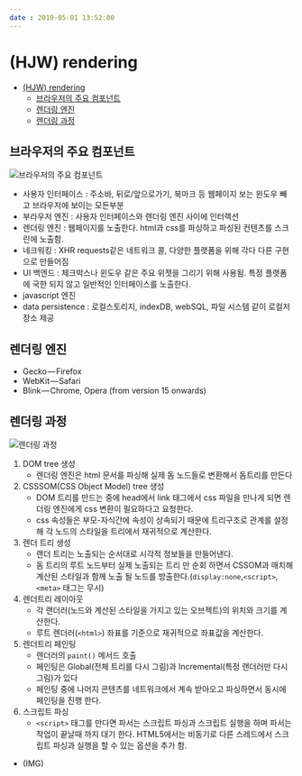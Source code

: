 ```yaml
---
date : 2019-05-01 13:52:00
---
```


# (HJW) rendering

- [(HJW) rendering](#hjw-rendering)
  - [브라우저의 주요 컴포넌트](#%EB%B8%8C%EB%9D%BC%EC%9A%B0%EC%A0%80%EC%9D%98-%EC%A3%BC%EC%9A%94-%EC%BB%B4%ED%8F%AC%EB%84%8C%ED%8A%B8)
  - [렌더링 엔진](#%EB%A0%8C%EB%8D%94%EB%A7%81-%EC%97%94%EC%A7%84)
  - [렌더링 과정](#%EB%A0%8C%EB%8D%94%EB%A7%81-%EA%B3%BC%EC%A0%95)

## 브라우저의 주요 컴포넌트

![브라우저의 주요 컴포넌트](~@assets/img/javascript/how-javascript-work-4.png)

- 사용자 인터페이스 : 주소바, 뒤로/앞으로가기, 북마크 등 웹페이지 보는 윈도우 빼고 브라우저에 보이는 모든부분
- 부라우저 엔진 : 사용자 인터페이스와 렌더링 엔진 사이에 인터렉션
- 렌더링 엔진 : 웹페이지를 노출한다. html과 css를 파싱하고 파싱된 컨텐츠를 스크린에 노출함.
- 네크워킹 : XHR requests같은 네트워크 콜, 다양한 플랫폼을 위해 각다 다른 구현으로 만들어짐
- UI 백엔드 : 체크박스나 윈도우 같은 주요 위젯을 그리기 위해 사용됨. 특정 플랫폼에 국한 되지 않고 일반적인 인터페이스를 노출한다.
- javascript 엔진
- data persistence : 로컬스토리지, indexDB, webSQL, 파일 시스템 같이 로컬저장소 제공

## 렌더링 엔진

- Gecko — Firefox
- WebKit — Safari
- Blink — Chrome, Opera (from version 15 onwards)

## 렌더링 과정

![렌더링 과정](~@assets/img/javascript/how-javascript-work-5.png)

1. DOM tree 생성
   - 렌더링 엔진은 html 문서를 파싱해 실제 돔 노드들로 변환해서 돔트리를 만든다
2. CSSSOM(CSS Object Model) tree 생성
    - DOM 트리를 만드는 중에 head에서 link 태그에서 css 파일을 만나게 되면 렌더링 엔진에게 css 변환이 필요하다고 요청한다.
    - css 속성들은 부모-자식간에 속성이 상속되기 때문에 트리구조로 관계를 설정해 각 노드의 스타일을 트리에서 재귀적으로 계산한다.
3. 렌더 트리 생성
   - 랜더 트리는 노출되는 순서대로 시각적 정보들을 만들어낸다.
   - 돔 트리의 루트 노드부터 실제 노출되는 트리 만 순회 하면서 CSSOM과 매치해 계산된 스타일과 함께 노출 될 노드를 방출한다.(`display:none`,`<script>`, `<meta>` 태그는 무시)
4. 렌더트리 레이아웃
    - 각 랜더러(노드와 계산된 스타일을 가지고 있는 오브젝트)의 위치와 크기를 계산한다.
    - 루트 렌더러(`<html>`) 좌표를 기준으로 재귀적으로 좌표값을 계산한다.
5. 렌더트리 페인팅
    - 렌더러의 `paint()` 메서드 호출
    - 페인팅은 Global(전체 트리를 다시 그림)과 Incremental(특정 랜더러만 다시그림)가 있다
    - 페인팅 중에 나머지 콘텐츠를 네트워크에서 계속 받아오고 파싱하면서 동시에 페인팅을 진행 한다.
6. 스크립트 파싱
    - `<script>` 태그를 만다면 파서는 스크립트 파싱과 스크립트 실행을 하며 파서는 작업이 끝날때 까지 대기 한다. HTML5에서는 비동기로 다른 스레드에서 스크립트 파싱과 실행을 할 수 있는 옵션을 추가 함.

- (IMG)
